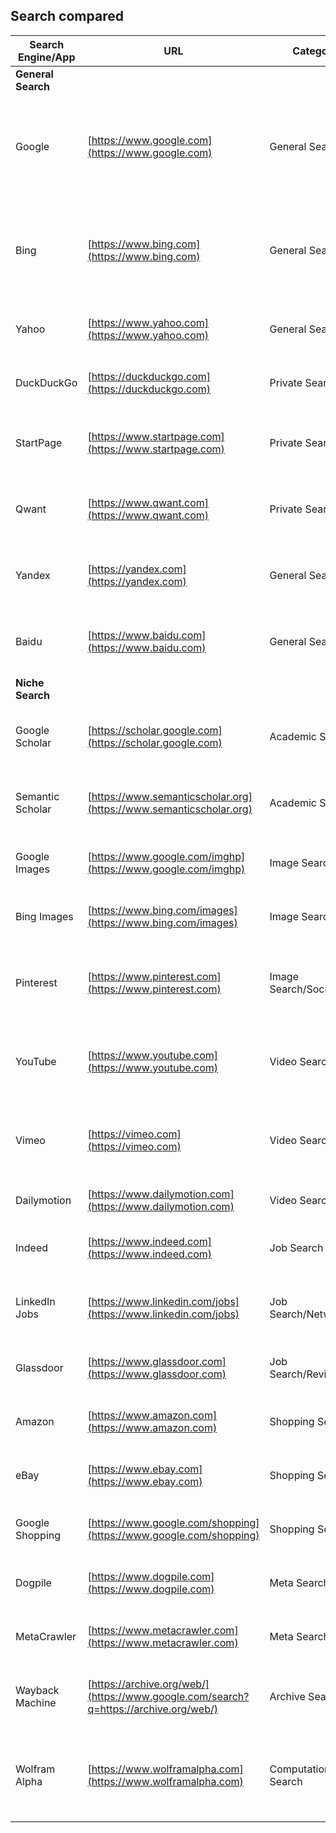 ## Search compared 


| Search Engine/App | URL                                    | Category             | Popularity/Users (Approx.) | Key Features/Notes                                                                      |
|---------------------|-----------------------------------------|----------------------|----------------------------|-----------------------------------------------------------------------------------------|
| **General Search** |                                         |                      |                            |                                                                                         |
| Google              | [https://www.google.com](https://www.google.com) | General Search        | Billions of users        | Dominant search engine, extensive indexing, personalized results, wide range of services |
| Bing                | [https://www.bing.com](https://www.bing.com)   | General Search        | Hundreds of millions     | Microsoft's search engine, integrated with Microsoft products, image search, rewards program |
| Yahoo               | [https://www.yahoo.com](https://www.yahoo.com)  | General Search        | Hundreds of millions     | Portal with search, news, email, and other services.                                   |
| DuckDuckGo          | [https://duckduckgo.com](https://duckduckgo.com) | Private Search        | Tens of millions         | Privacy-focused, no tracking, clean interface.                                         |
| StartPage           | [https://www.startpage.com](https://www.startpage.com) | Private Search        | Millions                 | Privacy-focused, uses Google's results without tracking.                               |
| Qwant               | [https://www.qwant.com](https://www.qwant.com)   | Private Search        | Millions                 | Privacy-focused, based in Europe, respects user privacy.                               |
| Yandex              | [https://yandex.com](https://yandex.com)    | General Search        | Hundreds of millions     | Popular in Russia and CIS countries, offers various services.                               |
| Baidu               | [https://www.baidu.com](https://www.baidu.com)   | General Search        | Billions of users (China) | Dominant search engine in China, heavily censored.                                     |
| **Niche Search** |                                         |                      |                            |                                                                                         |
| Google Scholar      | [https://scholar.google.com](https://scholar.google.com) | Academic Search       | Millions of researchers | Academic papers, citations, scholarly literature.                                     |
| Semantic Scholar     | [https://www.semanticscholar.org](https://www.semanticscholar.org) | Academic Search       | Millions of researchers | AI-powered academic search, focus on scientific literature.                               |
| Google Images       | [https://www.google.com/imghp](https://www.google.com/imghp) | Image Search          | Billions of users        | Extensive image indexing, reverse image search.                                      |
| Bing Images         | [https://www.bing.com/images](https://www.bing.com/images) | Image Search          | Hundreds of millions     | Image search with visual search capabilities.                                          |
| Pinterest           | [https://www.pinterest.com](https://www.pinterest.com) | Image Search/Social   | Hundreds of millions     | Visual discovery, image bookmarking, inspiration platform.                               |
| YouTube             | [https://www.youtube.com](https://www.youtube.com) | Video Search          | Billions of users        | Largest video platform, user-generated content, diverse video categories.              |
| Vimeo               | [https://vimeo.com](https://vimeo.com)       | Video Search          | Millions                 | High-quality video platform, creative content, professional videos.                     |
| Dailymotion         | [https://www.dailymotion.com](https://www.dailymotion.com) | Video Search          | Hundreds of millions     | Video hosting and sharing platform.                                                   |
| Indeed              | [https://www.indeed.com](https://www.indeed.com)   | Job Search            | Hundreds of millions     | Job listings, company reviews, salary information.                                     |
| LinkedIn Jobs       | [https://www.linkedin.com/jobs](https://www.linkedin.com/jobs) | Job Search/Networking | Hundreds of millions     | Job listings, professional networking, company insights.                               |
| Glassdoor           | [https://www.glassdoor.com](https://www.glassdoor.com) | Job Search/Reviews    | Tens of millions         | Company reviews, salary information, job listings.                                     |
| Amazon              | [https://www.amazon.com](https://www.amazon.com)  | Shopping Search       | Hundreds of millions     | Product search, online retail, customer reviews.                                      |
| eBay                | [https://www.ebay.com](https://www.ebay.com)    | Shopping Search       | Hundreds of millions     | Auctions, online marketplace, wide range of products.                                 |
| Google Shopping     | [https://www.google.com/shopping](https://www.google.com/shopping) | Shopping Search       | Hundreds of millions     | Product search, price comparison, online retailers.                                    |
| Dogpile             | [https://www.dogpile.com](https://www.dogpile.com) | Meta Search           | Millions                 | Aggregates results from multiple search engines.                                        |
| MetaCrawler         | [https://www.metacrawler.com](https://www.metacrawler.com) | Meta Search           | Millions                 | Aggregates results from multiple search engines.                                        |
| Wayback Machine     | [https://archive.org/web/](https://www.google.com/search?q=https://archive.org/web/) | Archive Search        | Millions                 | Archived web pages, historical snapshots of websites.                                 |
| Wolfram Alpha       | [https://www.wolframalpha.com](https://www.wolframalpha.com) | Computational Search| Millions                 | Computational knowledge engine, answers factual queries, performs calculations.          |

